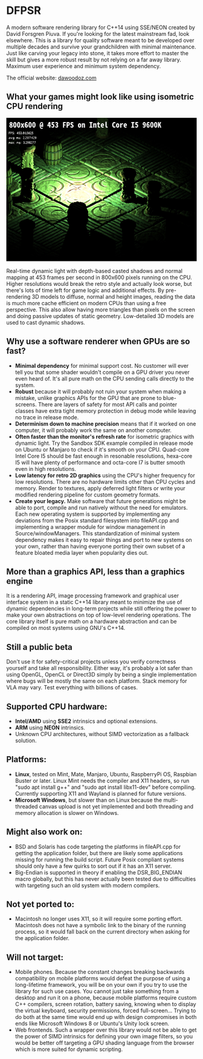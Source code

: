 # DFPSR
A modern software rendering library for C++14 using SSE/NEON created by David Forsgren Piuva. If you're looking for the latest mainstream fad, look elsewhere. This is a library for quality software meant to be developed over multiple decades and survive your grandchildren with minimal maintenance. Just like carving your legacy into stone, it takes more effort to master the skill but gives a more robust result by not relying on a far away library. Maximum user experience and minimum system dependency.

The official website:
[dawoodoz.com](https://dawoodoz.com)

## What your games might look like using isometric CPU rendering

![Screenshot of the sandbox example running on a hexacore Intel Core I5 9600K.](Sandbox.jpg "Sandbox example")

Real-time dynamic light with depth-based casted shadows and normal mapping at 453 frames per second in 800x600 pixels running on the CPU. Higher resolutions would break the retro style and actually look worse, but there's lots of time left for game logic and additional effects. By pre-rendering 3D models to diffuse, normal and height images, reading the data is much more cache efficient on modern CPUs than using a free perspective. This also allow having more triangles than pixels on the screen and doing passive updates of static geometry. Low-detailed 3D models are used to cast dynamic shadows.

## Why use a software renderer when GPUs are so fast?
* **Minimal dependency** for minimal support cost. No customer will ever tell you that some shader wouldn't compile on a GPU driver you never even heard of. It's all pure math on the CPU sending calls directly to the system.
* **Robust** because it will probably not ruin your system when making a mistake, unlike graphics APIs for the GPU that are prone to blue-screens. There are layers of safety for most API calls and pointer classes have extra tight memory protection in debug mode while leaving no trace in release mode.
* **Determinism down to machine precision** means that if it worked on one computer, it will probably work the same on another computer.
* **Often faster than the monitor's refresh rate** for isometric graphics with dynamic light. Try the Sandbox SDK example compiled in release mode on Ubuntu or Manjaro to check if it's smooth on your CPU. Quad-core Intel Core I5 should be fast enough in resonable resolutions, hexa-core I5 will have plenty of performance and octa-core I7 is butter smooth even in high resolutions.
* **Low latency for retro 2D graphics** using the CPU's higher frequency for low resolutions. There are no hardware limits other than CPU cycles and memory. Render to textures, apply deferred light filters or write your modified rendering pipeline for custom geometry formats.
* **Create your legacy.** Make software that future generations might be able to port, compile and run natively without the need for emulators. Each new operating system is supported by implementing any deviations from the Posix standard filesystem into fileAPI.cpp and implementing a wrapper module for window management in Source/windowManagers. This standardization of minimal system dependency makes it easy to repair things and port to new systems on your own, rather than having everyone porting their own subset of a feature bloated media layer when popularity dies out.

## More than a graphics API, less than a graphics engine
It is a rendering API, image processing framework and graphical user interface system in a static C++14 library meant to minimize the use of dynamic dependencies in long-term projects while still offering the power to make your own abstractions on top of low-level rendering operations. The core library itself is pure math on a hardware abstraction and can be compiled on most systems using GNU's C++14.

## Still a public beta
Don't use it for safety-critical projects unless you verify correctness yourself and take all responsibility. Either way, it's probably a lot safer than using OpenGL, OpenCL or Direct3D simply by being a single implementation where bugs will be mostly the same on each platform. Stack memory for VLA may vary. Test everything with billions of cases.

## Supported CPU hardware:
* **Intel/AMD** using **SSE2** intrinsics and optional extensions.
* **ARM** using **NEON** intrinsics.
* Unknown CPU architectures, without SIMD vectorization as a fallback solution.

## Platforms:
* **Linux**, tested on Mint, Mate, Manjaro, Ubuntu, RaspberryPi OS, Raspbian Buster or later.
Linux Mint needs the compiler and X11 headers, so run "sudo apt install g++" and "sudo apt install libx11-dev" before compiling.
Currently supporting X11 and Wayland is planned for future versions.
* **Microsoft Windows**, but slower than on Linux because the multi-threaded canvas upload is not yet implemented and both threading and memory allocation is slower on Windows.

## Might also work on:
* BSD and Solaris has code targeting the platforms in fileAPI.cpp for getting the application folder, but there are likely some applications missing for running the build script.
Future Posix compliant systems should only have a few quirks to sort out if it has an X11 server.
* Big-Endian is supported in theory if enabling the DSR_BIG_ENDIAN macro globally, but this has never actually been tested due to difficulties with targeting such an old system with modern compilers.

## Not yet ported to:
* Macintosh no longer uses X11, so it will require some porting effort.
Macintosh does not have a symbolic link to the binary of the running process, so it would fall back on the current directory when asking for the application folder.

## Will not target:
* Mobile phones. Because the constant changes breaking backwards compatibility on mobile platforms would defeat the purpose of using a long-lifetime framework, you will be on your own if you try to use the library for such use cases. You cannot just take something from a desktop and run it on a phone, because mobile platforms require custom C++ compilers, screen rotation, battery saving, knowing when to display the virtual keyboard, security permissions, forced full-screen... Trying to do both at the same time would end up with design compromises in both ends like Microsoft Windows 8 or Ubuntu's Unity lock screen.
* Web frontends. Such a wrapper over this library would not be able to get the power of SIMD intrinsics for defining your own image filters, so you would be better off targeting a GPU shading language from the browser which is more suited for dynamic scripting.
